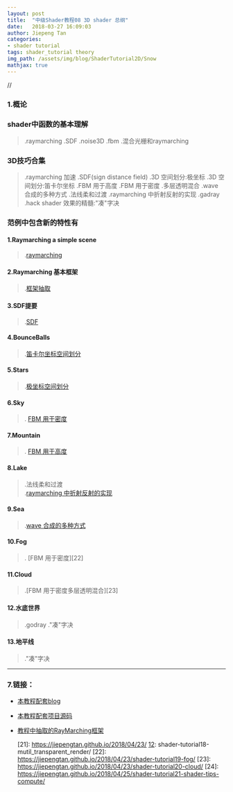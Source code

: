 ```yaml
---
layout: post
title:  "中级Shader教程08 3D shader 总纲"
date:   2018-03-27 16:09:03
author: Jiepeng Tan
categories: 
- shader tutorial
tags: shader_tutorial theory
img_path: /assets/img/blog/ShaderTutorial2D/Snow
mathjax: true
---
```

//




### **1.概论**
### **shader中函数的基本理解**
 > .raymarching
 > .SDF
 > .noise3D
 > .fbm
 > .混合光栅和raymarching
 

### **3D技巧合集**  
> .raymarching 加速
> .SDF(sign distance field)
> .3D 空间划分:极坐标
> .3D 空间划分:笛卡尔坐标
> .FBM 用于高度
> .FBM 用于密度
> .多层透明混合
> .wave 合成的多种方式
> .法线柔和过渡
> .raymarching 中折射反射的实现
> .gadray
> .hack shader 效果的精髓:"凑"字决


### **范例中包含新的特性有** 

#### 1.Raymarching a simple scene
> .[raymarching][11]

#### 2.Raymarching 基本框架
> .[框架抽取][11]

#### 3.SDF提要
> .[SDF][13]
#### 4.BounceBalls
> .[笛卡尔坐标空间划分][15]
#### 5.Stars
> .[极坐标空间划分][16]
#### 6.Sky
>. [FBM 用于密度][17]
#### 7.Mountain
>. [FBM 用于高度][18]
#### 8.Lake
> .法线柔和过渡  
> .[raymarching 中折射反射的实现][19]
#### 9.Sea
> .[wave 合成的多种方式][20]
#### 10.Fog
>. [FBM 用于密度][22]
#### 11.Cloud
> .[FBM 用于密度多层透明混合][23]
#### 12.水底世界
> .godray
> ."凑"字决
#### 13.地平线
> ."凑"字决



----------

### **7.链接：**
- [本教程配套blog ][1]
- [本教程配套项目源码 ][2]
- [教程中抽取的RayMarching框架][3]

  [1]: https://blog.csdn.net/tjw02241035621611/article/details/80038608
  [2]: https://github.com/JiepengTan/FishManShaderTutorial
  [3]: https://github.com/JiepengTan/Unity-Raymarching-Framework
  [4]: https://jiepengtan.github.io/2018/03/27/shader-tutorial01-base-math/
  [5]: https://jiepengtan.github.io/2018/03/27/shader-tutorial02-shader-skills/
  [6]: https://jiepengtan.github.io/2018/03/27/shader-tutorial03-2D-shader-framework/
  [7]: https://jiepengtan.github.io/2018/03/27/shader-tutorial04-2D-sea/
  [8]: https://jiepengtan.github.io/2018/03/27/shader-tutorial05-2D-snow/
  [9]: https://jiepengtan.github.io/2018/03/27/shader-tutorial06-2D-fire-particle/
  [10]: https://jiepengtan.github.io/2018/03/27/shader-tutorial07-2D-lava/
  [11]: https://jiepengtan.github.io/2018/04/22/shader-tutorial09-1-raymarch-framework/
  [12]: https://jiepengtan.github.io/2018/04/23/shader-tutorial10-SDF/
  [13]: https://jiepengtan.github.io/2018/04/23/shader-tutorial10-SDF/
  [14]: https://jiepengtan.github.io/2018/04/23/shader-tutorial11-default-renderframe/
  [15]: https://jiepengtan.github.io/2018/04/23/shader-tutorial12-bounced-balls/
  [16]: https://jiepengtan.github.io/2018/04/23/shader-tutorial13-stars/
  [17]: https://jiepengtan.github.io/2018/04/23/shader-tutorial14-sky/
  [18]: https://jiepengtan.github.io/2018/04/23/shader-tutorial15-mountain/
  [19]: https://jiepengtan.github.io/2018/04/23/shader-tutorial16-lake/
  [20]: https://jiepengtan.github.io/2018/04/23/shader-tutorial17-sea/
  [21]: https://jiepengtan.github.io/2018/04/23/  [12]: shader-tutorial18-mutil_transparent_render/
  [22]: https://jiepengtan.github.io/2018/04/23/shader-tutorial19-fog/
  [23]: https://jiepengtan.github.io/2018/04/23/shader-tutorial20-cloud/
  [24]: https://jiepengtan.github.io/2018/04/25/shader-tutorial21-shader-tips-compute/

